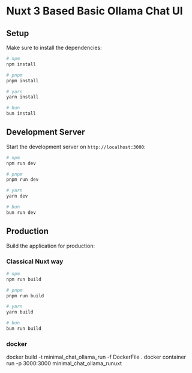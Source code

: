 # Nuxt 3 Based Basic Ollama Chat UI



## Setup

Make sure to install the dependencies:

```bash
# npm
npm install

# pnpm
pnpm install

# yarn
yarn install

# bun
bun install
```

## Development Server

Start the development server on `http://localhost:3000`:

```bash
# npm
npm run dev

# pnpm
pnpm run dev

# yarn
yarn dev

# bun
bun run dev
```

## Production


Build the application for production:
### Classical Nuxt way
```bash
# npm
npm run build

# pnpm
pnpm run build

# yarn
yarn build

# bun
bun run build
```

### docker
docker build -t minimal_chat_ollama_run -f DockerFile .
docker container run -p 3000:3000 minimal_chat_ollama_runuxt





